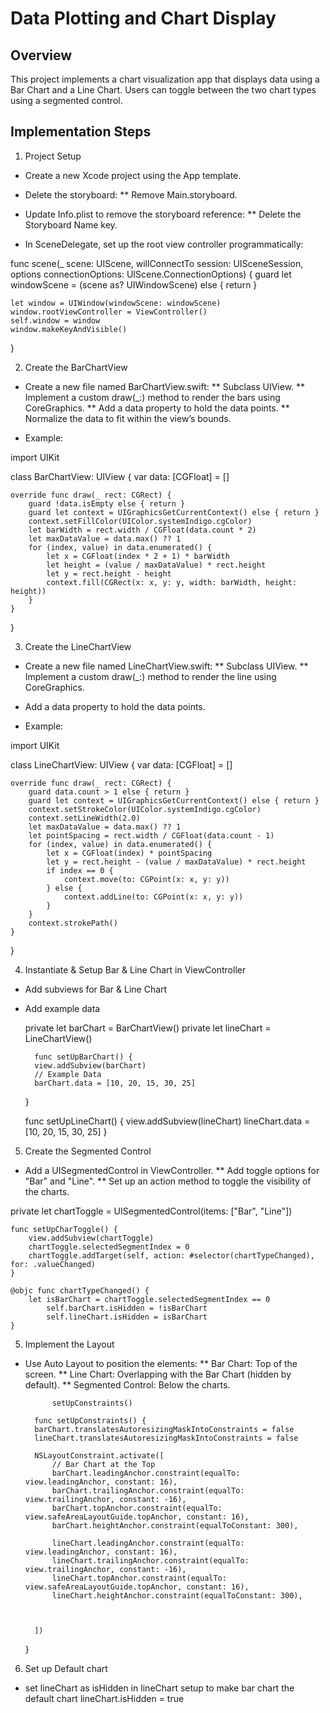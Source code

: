 # Data Plotting and Chart Display

## Overview

This project implements a chart visualization app that displays data using a Bar Chart and a Line Chart. Users can toggle between the two chart types using a segmented control.

## Implementation Steps
1. Project Setup
* Create a new Xcode project using the App template.
* Delete the storyboard:
** Remove Main.storyboard.
* Update Info.plist to remove the storyboard reference:
** Delete the Storyboard Name key.

* In SceneDelegate, set up the root view controller programmatically:

func scene(_ scene: UIScene, willConnectTo session: UISceneSession, options connectionOptions: UIScene.ConnectionOptions) {
    guard let windowScene = (scene as? UIWindowScene) else { return }

    let window = UIWindow(windowScene: windowScene)
    window.rootViewController = ViewController()
    self.window = window
    window.makeKeyAndVisible()
}

2. Create the BarChartView
* Create a new file named BarChartView.swift:
** Subclass UIView.
** Implement a custom draw(_:) method to render the bars using CoreGraphics.
** Add a data property to hold the data points.
** Normalize the data to fit within the view’s bounds.

* Example:

import UIKit

class BarChartView: UIView {
    var data: [CGFloat] = []

    override func draw(_ rect: CGRect) {
        guard !data.isEmpty else { return }
        guard let context = UIGraphicsGetCurrentContext() else { return }
        context.setFillColor(UIColor.systemIndigo.cgColor)
        let barWidth = rect.width / CGFloat(data.count * 2)
        let maxDataValue = data.max() ?? 1
        for (index, value) in data.enumerated() {
            let x = CGFloat(index * 2 + 1) * barWidth
            let height = (value / maxDataValue) * rect.height
            let y = rect.height - height
            context.fill(CGRect(x: x, y: y, width: barWidth, height: height))
        }
    }
}

3. Create the LineChartView
* Create a new file named LineChartView.swift:
** Subclass UIView.
** Implement a custom draw(_:) method to render the line using CoreGraphics.
* Add a data property to hold the data points.

* Example:

import UIKit

class LineChartView: UIView {
    var data: [CGFloat] = []

    override func draw(_ rect: CGRect) {
        guard data.count > 1 else { return }
        guard let context = UIGraphicsGetCurrentContext() else { return }
        context.setStrokeColor(UIColor.systemIndigo.cgColor)
        context.setLineWidth(2.0)
        let maxDataValue = data.max() ?? 1
        let pointSpacing = rect.width / CGFloat(data.count - 1)
        for (index, value) in data.enumerated() {
            let x = CGFloat(index) * pointSpacing
            let y = rect.height - (value / maxDataValue) * rect.height
            if index == 0 {
                context.move(to: CGPoint(x: x, y: y))
            } else {
                context.addLine(to: CGPoint(x: x, y: y))
            }
        }
        context.strokePath()
    }
}

4. Instantiate & Setup Bar & Line Chart in ViewController
* Add subviews for Bar & Line Chart
* Add example data 

    private let barChart = BarChartView()
    private let lineChart = LineChartView()
    
        func setUpBarChart() {
        view.addSubview(barChart)
        // Example Data
        barChart.data = [10, 20, 15, 30, 25]
    }
    
    func setUpLineChart() {
        view.addSubview(lineChart)
        lineChart.data = [10, 20, 15, 30, 25]
    }

5. Create the Segmented Control
* Add a UISegmentedControl in ViewController.
** Add toggle options for "Bar" and "Line".
** Set up an action method to toggle the visibility of the charts.

private let chartToggle = UISegmentedControl(items: ["Bar", "Line"])

    func setUpCharToggle() {
        view.addSubview(chartToggle)
        chartToggle.selectedSegmentIndex = 0
        chartToggle.addTarget(self, action: #selector(chartTypeChanged), for: .valueChanged)
    }

    @objc func chartTypeChanged() {
        let isBarChart = chartToggle.selectedSegmentIndex == 0
            self.barChart.isHidden = !isBarChart
            self.lineChart.isHidden = isBarChart
    }
    
    
5. Implement the Layout
* Use Auto Layout to position the elements:
** Bar Chart: Top of the screen.
** Line Chart: Overlapping with the Bar Chart (hidden by default).
** Segmented Control: Below the charts.
    
            setUpConstraints()
    
        func setUpConstraints() {
        barChart.translatesAutoresizingMaskIntoConstraints = false
        lineChart.translatesAutoresizingMaskIntoConstraints = false
        
        NSLayoutConstraint.activate([
            // Bar Chart at the Top
            barChart.leadingAnchor.constraint(equalTo: view.leadingAnchor, constant: 16),
            barChart.trailingAnchor.constraint(equalTo: view.trailingAnchor, constant: -16),
            barChart.topAnchor.constraint(equalTo: view.safeAreaLayoutGuide.topAnchor, constant: 16),
            barChart.heightAnchor.constraint(equalToConstant: 300),
            
            lineChart.leadingAnchor.constraint(equalTo: view.leadingAnchor, constant: 16),
            lineChart.trailingAnchor.constraint(equalTo: view.trailingAnchor, constant: -16),
            lineChart.topAnchor.constraint(equalTo: view.safeAreaLayoutGuide.topAnchor, constant: 16),
            lineChart.heightAnchor.constraint(equalToConstant: 300),
            
            
            
        ])
    }

6. Set up Default chart
* set lineChart as isHidden in lineChart setup to make bar chart the default chart 
lineChart.isHidden = true






